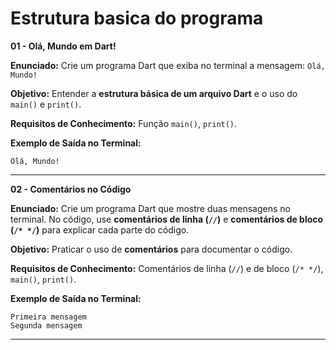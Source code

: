 # Estrutura basica do programa

**01 - Olá, Mundo em Dart!**

**Enunciado:**
Crie um programa Dart que exiba no terminal a mensagem:
`Olá, Mundo!`

**Objetivo:**
Entender a **estrutura básica de um arquivo Dart** e o uso do `main()` e `print()`.

**Requisitos de Conhecimento:**
Função `main()`, `print()`.

**Exemplo de Saída no Terminal:**

```
Olá, Mundo!
```

---

**02 - Comentários no Código**

**Enunciado:**
Crie um programa Dart que mostre duas mensagens no terminal.
No código, use **comentários de linha (`//`)** e **comentários de bloco (`/* */`)** para explicar cada parte do código.

**Objetivo:**
Praticar o uso de **comentários** para documentar o código.

**Requisitos de Conhecimento:**
Comentários de linha (`//`) e de bloco (`/* */`), `main()`, `print()`.

**Exemplo de Saída no Terminal:**

```
Primeira mensagem
Segunda mensagem
```

---

